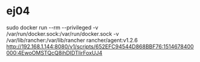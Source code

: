 # ej04



sudo docker run --rm --privileged -v /var/run/docker.sock:/var/run/docker.sock -v /var/lib/rancher:/var/lib/rancher rancher/agent:v1.2.6 http://192.168.1.144:8080/v1/scripts/652EFC94544D868BBF76:1514678400000:4EwoOMSTQcQ8ihDIDTlirFoxUJ4
